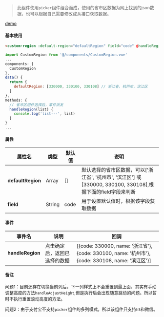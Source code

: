 > 此组件使用`picker`组件组合而成，使用的省市区数据为网上找到的json数据，也可以根据自己需要修改成从接口获取数据。

[demo](https://j-y-h.github.io/ua-components/dist/build/h5/index.html)



#### 基本使用

```html
<custom-region :default-region="defaultRegion" field="code" @handleRegion="handleRegion"></custom-region>
```

```js
import CustomRegion from '@/components/CustomRegion.vue'
...
components: {
  CustomRegion
},
data() {
  return {
    defaultRegion: [330000, 330100, 330108] // 浙江省，杭州市，滨江区
  }
},
methods: {
  // 省市区组件选择后，事件派发
  handleRegion(list) {
    console.log('list---', list)
  }
}
...
```



#### 属性

| 属性名            | 类型   | 默认值 | 说明                                                         |
| ----------------- | ------ | ------ | ------------------------------------------------------------ |
| **defaultRegion** | Array  | []     | 默认选择的省市区数据，可以['浙江省', '杭州市', '滨江区'] 或[330000, 330100, 330108],根据下面的field字段来判断 |
| **field**         | String | code   | 用于设置默认值时，根据该字段获取数据                         |

#### 事件

| 事件名           | 说明                         | 回调                                                         |
| ---------------- | ---------------------------- | ------------------------------------------------------------ |
| **handleRegion** | 点击确定后，返回已选择的数据 | [{code: 330000, name: '浙江省'}, {code: 330100, name: '杭州市'}, {code: 330108, name: '滨江区'}] |



#### 备注

问题1：目前还存在切换当前列后，下一列样式上不会重置到最上面，其实有手动调整高度的方法`handleAdjustHeight`,但是执行后会出现随意跳动的问题。所以暂时不执行重置滚动高度的方法。

问题2：由于支付宝不支持`picker`组件的多列模式，所以该组件只支持`h5`和微信。